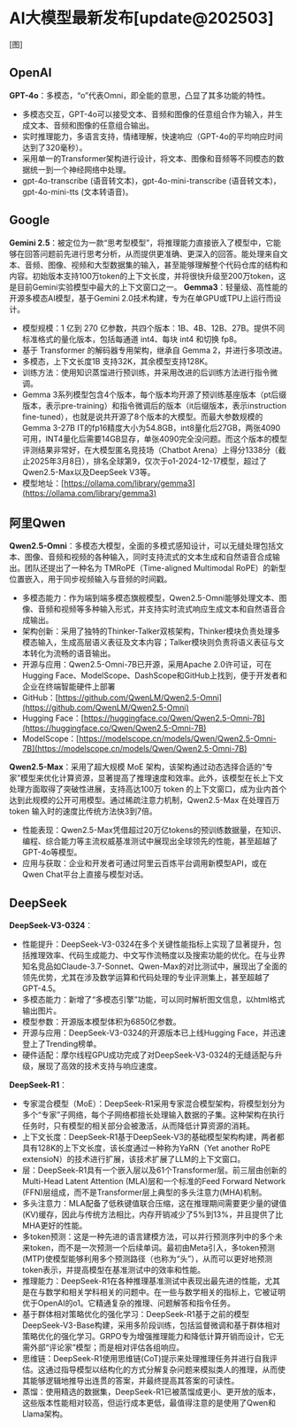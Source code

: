 # AI大模型最新发布[update@202503]

[图]

## OpenAI
**GPT-4o**：多模态，“o”代表Omni，即全能的意思，凸显了其多功能的特性。
- 多模态交互，GPT-4o可以接受文本、音频和图像的任意组合作为输入，并生成文本、音频和图像的任意组合输出。
- 实时推理能力，多语言支持，情绪理解，快速响应（GPT-4o的平均响应时间达到了320毫秒）。
- 采用单一的Transformer架构进行设计，将文本、图像和音频等不同模态的数据统一到一个神经网络中处理。
- gpt-4o-transcribe (语音转文本)，gpt-4o-mini-transcribe (语音转文本)，gpt-4o-mini-tts (文本转语音)。

## Google
**Gemini 2.5**：被定位为一款“思考型模型”，将推理能力直接嵌入了模型中，它能够在回答问题前先进行思考分析，从而提供更准确、更深入的回答。能处理来自文本、音频、图像、视频和大型数据集的输入，甚至能够理解整个代码仓库的结构和内容。初始版本支持100万token的上下文长度，并将很快升级至200万token，这是目前Gemini实验模型中最大的上下文窗口之一。
**Gemma3**：轻量级、高性能的开源多模态AI模型，基于Gemini 2.0技术构建，专为在单GPU或TPU上运行而设计。
- 模型规模：1 亿到 270 亿参数，共四个版本：1B、4B、12B、27B。提供不同标准格式的量化版本，包括每通道 int4、每块 int4 和切换 fp8。
- 基于 Transformer 的解码器专用架构，继承自 Gemma 2，并进行多项改进。
- 多模态，上下文长度1B 支持32K，其余模型支持128K。
- 训练方法：使用知识蒸馏进行预训练，并采用改进的后训练方法进行指令微调。
- Gemma 3系列模型包含4个版本，每个版本均开源了预训练基座版本（pt后缀版本，表示pre-training）和指令微调后的版本（it后缀版本，表示instruction fine-tuned），也就是说共开源了8个版本的大模型。而最大参数规模的Gemma 3-27B IT的fp16精度大小为54.8GB，int8量化后27GB，两张4090可用，INT4量化后需要14GB显存，单张4090完全没问题。而这个版本的模型评测结果非常好，在大模型匿名竞技场（Chatbot Arena）上得分1338分（截止2025年3月8日），排名全球第9，仅次于o1-2024-12-17模型，超过了Qwen2.5-Max以及DeepSeek V3等。
- 模型地址：[https://ollama.com/library/gemma3](https://ollama.com/library/gemma3)


## 阿里Qwen
**Qwen2.5-Omni**：多模态大模型，全面的多模式感知设计，可以无缝处理包括文本、图像、音频和视频的各种输入，同时支持流式的文本生成和自然语音合成输出。团队还提出了一种名为 TMRoPE（Time-aligned Multimodal RoPE）的新型位置嵌入，用于同步视频输入与音频的时间戳。
- 多模态能力：作为端到端多模态旗舰模型，Qwen2.5-Omni能够处理文本、图像、音频和视频等多种输入形式，并支持实时流式响应生成文本和自然语音合成输出。
- 架构创新：采用了独特的Thinker-Talker双核架构，Thinker模块负责处理多模态输入，生成高层语义表征及文本内容；Talker模块则负责将语义表征与文本转化为流畅的语音输出。
- 开源与应用：Qwen2.5-Omni-7B已开源，采用Apache 2.0许可证，可在Hugging Face、ModelScope、DashScope和GitHub上找到，便于开发者和企业在终端智能硬件上部署
- GitHub：[https://github.com/QwenLM/Qwen2.5-Omni](https://github.com/QwenLM/Qwen2.5-Omni)
- Hugging Face：[https://huggingface.co/Qwen/Qwen2.5-Omni-7B](https://huggingface.co/Qwen/Qwen2.5-Omni-7B)
- ModelScope：[https://modelscope.cn/models/Qwen/Qwen2.5-Omni-7B](https://modelscope.cn/models/Qwen/Qwen2.5-Omni-7B)

**Qwen2.5-Max**：采用了超大规模 MoE 架构，该架构通过动态选择合适的“专家”模型来优化计算资源，显著提高了推理速度和效率。此外，该模型在长上下文处理方面取得了突破性进展，支持高达100万 token 的上下文窗口，成为业内首个达到此规模的公开可用模型。通过稀疏注意力机制，Qwen2.5-Max 在处理百万 token 输入时的速度比传统方法快3到7倍。
- 性能表现：Qwen2.5-Max凭借超过20万亿tokens的预训练数据量，在知识、编程、综合能力等主流权威基准测试中展现出全球领先的性能，甚至超越了GPT-4o等模型。
- 应用与获取：企业和开发者可通过阿里云百炼平台调用新模型API，或在Qwen Chat平台上直接与模型对话。

## DeepSeek
**DeepSeek-V3-0324**：
- 性能提升：DeepSeek-V3-0324在多个关键性能指标上实现了显著提升，包括推理效率、代码生成能力、中文写作流畅度以及搜索功能的优化。在与业界知名竞品如Claude-3.7-Sonnet、Qwen-Max的对比测试中，展现出了全面的领先优势，尤其在涉及数学运算和代码处理的专业评测集上，甚至超越了GPT-4.5。
- 多模态能力：新增了“多模态引擎”功能，可以同时解析图文信息，以html格式输出图片。
- 模型参数：开源版本模型体积为6850亿参数。
- 开源与应用：DeepSeek-V3-0324的开源版本已上线Hugging Face，并迅速登上了Trending榜单。
- 硬件适配：摩尔线程GPU成功完成了对DeepSeek-V3-0324的无缝适配与升级，展现了高效的技术支持与响应速度。

**DeepSeek-R1**：
- 专家混合模型（MoE）：DeepSeek-R1采用专家混合模型架构，将模型划分为多个“专家”子网络，每个子网络都擅长处理输入数据的子集。这种架构在执行任务时，只有模型的相关部分会被激活，从而降低计算资源的消耗。
- 上下文长度：DeepSeek-R1基于DeepSeek-V3的基础模型架构构建，两者都具有128K的上下文长度，该长度通过一种称为YaRN（Yet another RoPE extensioN）的技术进行扩展，该技术扩展了LLM的上下文窗口。
- 层：DeepSeek-R1具有一个嵌入层以及61个Transformer层。前三层由创新的Multi-Head Latent Attention (MLA)层和一个标准的Feed Forward Network (FFN)层组成，而不是Transformer层上典型的多头注意力(MHA)机制。
- 多头注意力：MLA配备了低秩键值联合压缩，这在推理期间需要更少量的键值(KV)缓存，因此与传统方法相比，内存开销减少了5%到13%，并且提供了比MHA更好的性能。
- 多token预测：这是一种先进的语言建模方法，可以并行预测序列中的多个未来token，而不是一次预测一个后续单词。最初由Meta引入，多token预测(MTP)使模型能够利用多个预测路径（也称为“头”），从而可以更好地预测token表示，并提高模型在基准测试中的效率和性能。
- 推理能力：DeepSeek-R1在各种推理基准测试中表现出最先进的性能，尤其是在与数学和相关学科相关的问题中。在一些与数学相关的指标上，它被证明优于OpenAI的o1。它精通复杂的推理、问题解答和指令任务。
- 基于群体相对策略优化的强化学习：DeepSeek-R1基于之前的模型DeepSeek-V3-Base构建，采用多阶段训练，包括监督微调和基于群体相对策略优化的强化学习。GRPO专为增强推理能力和降低计算开销而设计，它无需外部“评论家”模型；而是相对评估各组响应。
- 思维链：DeepSeek-R1使用思维链(CoT)提示来处理推理任务并进行自我评估。这通过指导模型以结构化的方式分解复杂问题来模拟类人的推理，从而使其能够逻辑地推导出连贯的答案，并最终提高其答案的可读性。
- 蒸馏：使用精选的数据集，DeepSeek-R1已被蒸馏成更小、更开放的版本，这些版本性能相对较高，但运行成本更低，最值得注意的是使用了Qwen和Llama架构。
